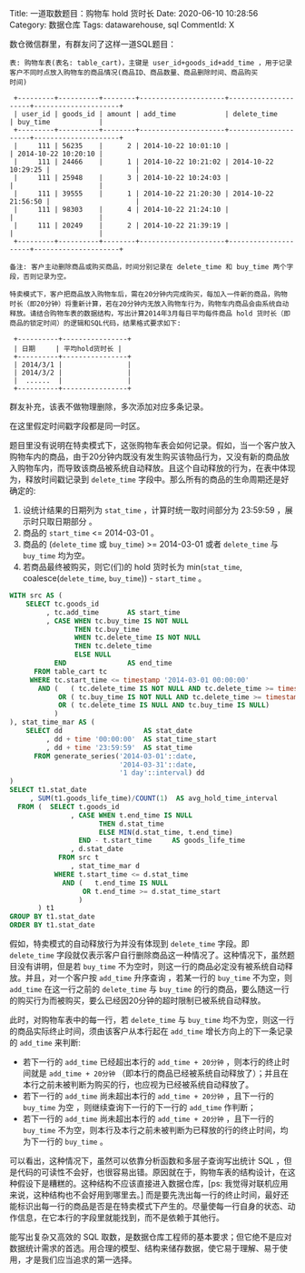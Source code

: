 Title: 一道取数题目：购物车 hold 货时长
Date: 2020-06-10 10:28:56
Category: 数据仓库
Tags: datawarehouse, sql
CommentId: X


数仓微信群里，有群友问了这样一道SQL题目：

<!-- PELICAN_END_SUMMARY -->

```vim
表: 购物车表(表名: table_cart)，主键是 user_id+goods_id+add_time ，用于记录
客户不同时点放入购物车的商品情况(商品ID、商品数量、商品删除时间、商品购买
时间)

 +---------+----------+--------+---------------------+---------------------+---------------------+
 | user_id | goods_id | amount | add_time            | delete_time         | buy_time            |
 +---------+----------+--------+---------------------+---------------------+---------------------+
 |     111 | 56235    |      2 | 2014-10-22 10:01:10 |                     | 2014-10-22 10:20:10 |
 |     111 | 24466    |      1 | 2014-10-22 10:21:02 | 2014-10-22 10:29:25 |                     |
 |     111 | 25948    |      3 | 2014-10-22 10:24:03 |                     |                     |
 |     111 | 39555    |      1 | 2014-10-22 21:20:30 | 2014-10-22 21:56:50 |                     |
 |     111 | 98303    |      4 | 2014-10-22 21:24:10 |                     |                     |
 |     111 | 20249    |      2 | 2014-10-22 21:39:19 |                     |                     |
 +---------+----------+--------+---------------------+---------------------+---------------------+

备注: 客户主动删除商品或购买商品，时间分别记录在 delete_time 和 buy_time 两个字段，否则记录为空。

特卖模式下，客户把商品放入购物车后，需在20分钟内完成购买，每加入一件新的商品，购物
时长（即20分钟）将重新计算，若在20分钟内无放入购物车行为，购物车内商品会由系统自动
释放。请结合购物车表的数据结构，写出计算2014年3月每日平均每件商品 hold 货时长（即
商品的锁定时间）的逻辑和SQL代码，结果格式要求如下:

 +----------+----------------+
 | 日期     | 平均hold货时长 |
 +----------+----------------+
 | 2014/3/1 |                |
 | 2014/3/2 |                |
 |  ......  |                |
 +----------+----------------+

```

群友补充，该表不做物理删除，多次添加对应多条记录。

在这里假定时间戳字段都是同一时区。

题目里没有说明在特卖模式下，这张购物车表会如何记录。假如，当一个客户放入购物车内的商品，由于20分钟内既没有发生购买该物品行为，又没有新的商品放入购物车内，而导致该商品被系统自动释放。且这个自动释放的行为，在表中体现为，释放时间戳记录到 `delete_time` 字段中。那么所有的商品的生命周期还是好确定的:

1. 设统计结果的日期列为 `stat_time` ，计算时统一取时间部分为 23:59:59 ，展示时只取日期部分 。
2. 商品的 `start_time` <= 2014-03-01 。
3. 商品的 (`delete_time` 或 `buy_time`) >= 2014-03-01 或者 `delete_time` 与 `buy_time` 均为空。
4. 若商品最终被购买，则它(们)的 hold 货时长为 min(`stat_time`, coalesce(`delete_time`, `buy_time`)) - `start_time` 。


```sql
WITH src AS (
    SELECT tc.goods_id
         , tc.add_time       AS start_time
         , CASE WHEN tc.buy_time IS NOT NULL
                THEN tc.buy_time
                WHEN tc.delete_time IS NOT NULL
                THEN tc.delete_time
                ELSE NULL
           END               AS end_time
      FROM table_cart tc
     WHERE tc.start_time <= timestamp '2014-03-01 00:00:00'
       AND (   ( tc.delete_time IS NOT NULL AND tc.delete_time >= timestamp '2014-03-01 00:00:00' )
            OR ( tc.buy_time IS NOT NULL AND tc.delete_time >= timestamp '2014-03-01 00:00:00' )
            OR ( tc.delete_time IS NULL AND tc.buy_time IS NULL)
           )
), stat_time_mar AS (
    SELECT dd                    AS stat_date
         , dd + time '00:00:00'  AS stat_time_start
         , dd + time '23:59:59'  AS stat_time
      FROM generate_series('2014-03-01'::date,
                           '2014-03-31'::date,
                           '1 day'::interval) dd
) 
SELECT t1.stat_date
     , SUM(t1.goods_life_time)/COUNT(1)  AS avg_hold_time_interval
  FROM (  SELECT t.goods_id
               , CASE WHEN t.end_time IS NULL
                      THEN d.stat_time
                      ELSE MIN(d.stat_time, t.end_time)
                 END - t.start_time     AS goods_life_time
               , d.stat_date
            FROM src t
               , stat_time_mar d
           WHERE t.start_time <= d.stat_time 
             AND (   t.end_time IS NULL
                  OR t.end_time >= d.stat_time_start
                 )
       ) t1
GROUP BY t1.stat_date
ORDER BY t1.stat_date

```

假如，特卖模式的自动释放行为并没有体现到 `delete_time` 字段。即 `delete_time` 字段就仅表示客户自行删除商品这一种情况了。这种情况下，虽然题目没有讲明，但是若 `buy_time` 不为空时，则这一行的商品必定没有被系统自动释放。并且，对一个客户按 `add_time` 升序查询 ，若某一行的 `buy_time` 不为空，则 `add_time` 在这一行之前的 `delete_time` 与 `buy_time` 的行的商品，要么随这一行的购买行为而被购买，要么已经因20分钟的超时限制已被系统自动释放。

此时，对购物车表中的每一行，若 `delete_time` 与 `buy_time` 均不为空，则这一行的商品实际终止时间，须由该客户从本行起在 `add_time` 增长方向上的下一条记录的 `add_time` 来判断: 

+ 若下一行的 `add_time` 已经超出本行的 `add_time + 20分钟` ，则本行的终止时间就是 `add_time + 20分钟` （即本行的商品已经被系统自动释放了）；并且在本行之前未被判断为购买的行，也应视为已经被系统自动释放了。
+ 若下一行的 `add_time` 尚未超出本行的 `add_time + 20分钟` ，且下一行的 `buy_time` 为空 ，则继续查询下一行的下一行的 `add_time` 作判断；
+ 若下一行的 `add_time` 尚未超出本行的 `add_time + 20分钟` ，且下一行的 `buy_time` 不为空，则本行及本行之前未被判断为已释放的行的终止时间，均为下一行的 `buy_time` 。

可以看出，这种情况下，虽然可以依靠分析函数和多层子查询写出统计 SQL ，但是代码的可读性不会好，也很容易出错。原因就在于，购物车表的结构设计，在这种假设下是糟糕的。这种结构不应该直接进入数据仓库，[ps: 我觉得对联机应用来说，这种结构也不会好用到哪里去。] 而是要先洗出每一行的终止时间，最好还能标识出每一行的商品是否是在特卖模式下产生的。尽量使每一行自身的状态、动作信息，在它本行的字段里就能找到，而不是依赖于其他行。

能写出复杂又高效的 SQL 取数，是数据仓库工程师的基本要求；但它绝不是应对数据统计需求的首选。用合理的模型、结构来储存数据，使它易于理解、易于使用，才是我们应当追求的第一选择。
